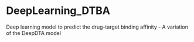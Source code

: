 # DeepLearning_DTBA
Deep learning model to predict the drug-target binding affinity - A variation of the DeepDTA model
